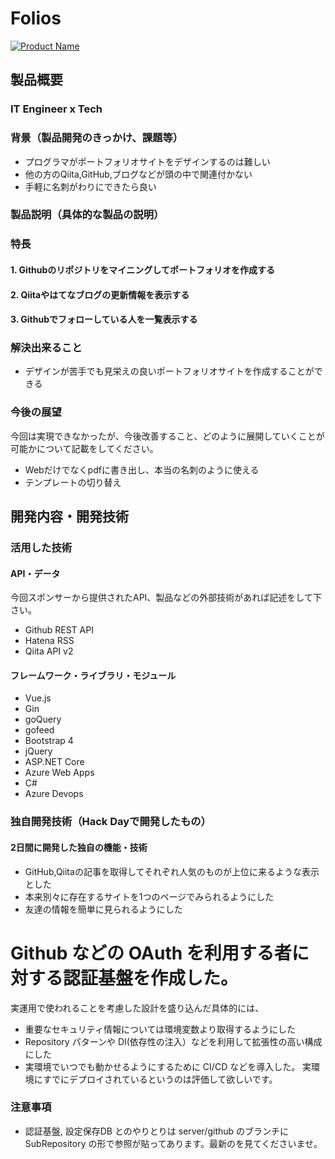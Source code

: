 # Folios

[![Product Name](image.png)](https://www.youtube.com/watch?v=rwhL1l9rNwk)

## 製品概要
### IT Engineer x Tech
### 背景（製品開発のきっかけ、課題等）
- プログラマがポートフォリオサイトをデザインするのは難しい
- 他の方のQiita,GitHub,ブログなどが頭の中で関連付かない
- 手軽に名刺がわりにできたら良い

### 製品説明（具体的な製品の説明）

### 特長

#### 1. Githubのリポジトリをマイニングしてポートフォリオを作成する

#### 2. Qiitaやはてなブログの更新情報を表示する

#### 3. Githubでフォローしている人を一覧表示する


### 解決出来ること
- デザインが苦手でも見栄えの良いポートフォリオサイトを作成することができる

### 今後の展望
今回は実現できなかったが、今後改善すること、どのように展開していくことが可能かについて記載をしてください。
- Webだけでなくpdfに書き出し、本当の名刺のように使える
- テンプレートの切り替え

## 開発内容・開発技術
### 活用した技術
#### API・データ
今回スポンサーから提供されたAPI、製品などの外部技術があれば記述をして下さい。
* Github REST API
* Hatena RSS
* Qiita API v2

#### フレームワーク・ライブラリ・モジュール
* Vue.js
* Gin
* goQuery
* gofeed
* Bootstrap 4
* jQuery
* ASP.NET Core
* Azure Web Apps
* C#
* Azure Devops

### 独自開発技術（Hack Dayで開発したもの）
#### 2日間に開発した独自の機能・技術
* GitHub,Qiitaの記事を取得してそれぞれ人気のものが上位に来るような表示とした
* 本来別々に存在するサイトを1つのページでみられるようにした
* 友達の情報を簡単に見られるようにした

# Github などの OAuth を利用する者に対する認証基盤を作成した。

実運用で使われることを考慮した設計を盛り込んだ具体的には、
- 重要なセキュリティ情報については環境変数より取得するようにした
- Repository パターンや DI(依存性の注入）などを利用して拡張性の高い構成にした
- 実環境でいつでも動かせるようにするために CI/CD などを導入した。 実環境にすでにデプロイされているというのは評価して欲しいです。

### 注意事項
- 認証基盤, 設定保存DB とのやりとりは server/github のブランチにSubRepository の形で参照が貼ってあります。最新のを見てくださいませ。
